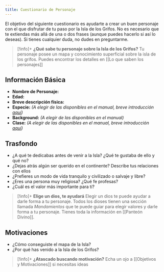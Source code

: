 ```yaml
---
title: Cuestionario de Personaje
---
```


El objetivo del siguiente cuestionario es ayudarte a crear un buen personaje con el que disfrutar de tu paso por la Isla de los Grifos. No es necesario que te extiendas más allá de una o dos frases (aunque puedes hacerlo si así lo deseas). Si tienes cualquier duda, no dudes en preguntarme.

>[!info]+ **¿Qué sabe tu personaje sobre la Isla de los Grifos?**
>  Tu personaje posee un mapa y conocimiento superficial sobre la isla de los grifos. 
>  Puedes encontrar los detalles en [[Lo que saben los personajes]]

## Información Básica
- **Nombre de Personaje:**
- **Edad:**
- **Breve descripción física:**
- **Especie:** _(A elegir de las disponibles en el manual, breve introducción [aquí](Especies.md))_
- **Background:** _(A elegir de las disponibles en el manual)_
- **Clase:**  _(A elegir de las disponibles en el manual, breve introducción [aquí](Clases.md))_

## Trasfondo
- ¿A qué te dedicabas antes de venir a la Isla? ¿Qué te gustaba de ello y qué no?
- ¿Dejas atrás algún ser querido en el continente? Describe tus relaciones con ellos
- ¿Prefieres un modo de vida tranquilo y civilizado o salvaje y libre?
- ¿Eres una persona muy religiosa? ¿Qué fe profesas?
- ¿Cuál es el valor más importante para ti?

> [!info]+ **Elige un dios, te ayudará** 
> Elegir un dios te puede ayudar a darle forma a tu personaje. Todos los dioses tienen una sección llamada _Mandamientos_ que te puede guiar para elegir valores y darle forma a tu personaje. Tienes toda la información en [[Panteón Divino]].

## Motivaciones
- ¿Cómo conseguiste el mapa de la Isla? 
- ¿Por qué has venido a la Isla de los Grifos? 

> [!info]+ **¿Atascado buscando motivación?** 
> Echa un ojo a [[Objetivos y Motivaciones]] si necesitas ideas
